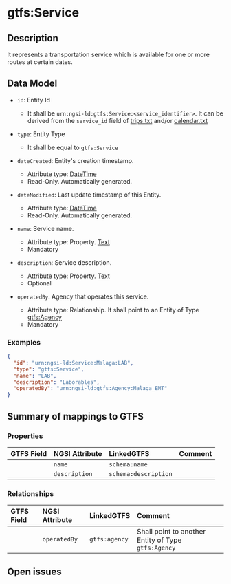 # gtfs:Service

## Description

It represents a transportation service which is available for one or more routes at certain dates.

## Data Model

+ `id`: Entity Id
  + It shall be `urn:ngsi-ld:gtfs:Service:<service_identifier>`. It can be derived from the `service_id` field of [trips.txt](https://developers.google.com/transit/gtfs/reference/#tripstxt) and/or
[calendar.txt](https://developers.google.com/transit/gtfs/reference/#calendartxt)

+ `type`: Entity Type 
  + It shall be equal to `gtfs:Service`
  
+ `dateCreated`: Entity's creation timestamp.
  + Attribute type: [DateTime](https://schema.org/DateTime)
  + Read-Only. Automatically generated. 
 
+ `dateModified`: Last update timestamp of this Entity.
  + Attribute type: [DateTime](https://schema.org/DateTime)
  + Read-Only. Automatically generated.
  
+ `name`: Service name.
  + Attribute type: Property. [Text](https://schema.org/Text)
  + Mandatory
  
+ `description`: Service description.
  + Attribute type: Property. [Text](https://schema.org/Text)
  + Optional
  
+ `operatedBy`: Agency that operates this service.
  + Attribute type: Relationship. It shall point to an Entity of Type [gtfs:Agency](../../Agency/doc/spec.md)
  + Mandatory
  

### Examples

```json
{
  "id": "urn:ngsi-ld:Service:Malaga:LAB",
  "type": "gtfs:Service",
  "name": "LAB",
  "description": "Laborables",
  "operatedBy": "urn:ngsi-ld:gtfs:Agency:Malaga_EMT"
}
```

## Summary of mappings to GTFS

### Properties

| GTFS Field                | NGSI Attribute          | LinkedGTFS                  | Comment                                                    |
|:--------------------------|:------------------------|:--------------------------- |:-----------------------------------------------------------|
|                           | `name`                  | `schema:name`               |                                                            |
|                           | `description`           | `schema:description`        |                                                            |
                              


### Relationships

| GTFS Field              | NGSI Attribute        | LinkedGTFS           | Comment                                                |
|:----------------------- |:----------------------|:-------------------- |:-------------------------------------------------------|
|                         | `operatedBy`          | `gtfs:agency`        | Shall point to another Entity of Type `gtfs:Agency`    |


## Open issues
